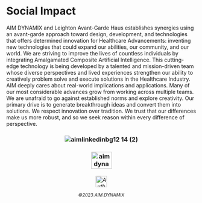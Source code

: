 # Social Impact 

AIM DYNAMIX and Leighton Avant-Garde Haus establishes synergies using an avant-garde approach toward design, development, and technologies that offers determined innovation for Healthcare Advancements: inventing new technologies that could expand our abilities, our community, and our world. We are striving to improve the lives of countless individuals by integrating Amalgamated Composite Artificial Intelligence. This cutting-edge technology is being developed by a talented and mission-driven team whose diverse perspectives and lived experiences strengthen our ability to creatively problem solve and execute solutions in the Healthcare Industry. AIM deeply cares about real-world implications and applications. Many of our most considerable advances grow from working across multiple teams. We are unafraid to go against established norms and explore creativity. Our primary drive is to generate breakthrough ideas and convert them into solutions. We respect innovation over tradition. We trust that our differences make us more robust, and so we seek reason within every difference of perspective.



  <h3 align="middle">

  
![aimlinkedinbg12 14 (2)](https://user-images.githubusercontent.com/119469038/209342013-ad59d147-7591-4a96-8714-495374bf51ad.png)

 <h3 align="middle">
 
   
  <a href="https://linkedin.com/company/aimdynmix/" target="blank"><img align="center" src="https://raw.githubusercontent.com/rahuldkjain/github-profile-readme-generator/master/src/images/icons/Social/linked-in-alt.svg" alt="aimdynamix" height="45" width="55" /></a>
 
  <h6 align="middle">

  <a href="https://leightonavantgardehaus.github.io">
  <img align="center" alt="Auth" width="30px" src="https://simpleicons.vercel.app/stackblitz/000" /> 

<sub>©2023 AIM DYNAMIX</sub>

   


 <h3 align="middle">





